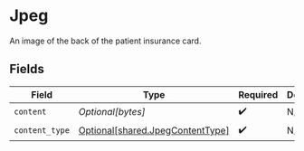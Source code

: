 # Jpeg

An image of the back of the patient insurance card.


## Fields

| Field                                                                          | Type                                                                           | Required                                                                       | Description                                                                    |
| ------------------------------------------------------------------------------ | ------------------------------------------------------------------------------ | ------------------------------------------------------------------------------ | ------------------------------------------------------------------------------ |
| `content`                                                                      | *Optional[bytes]*                                                              | :heavy_check_mark:                                                             | N/A                                                                            |
| `content_type`                                                                 | [Optional[shared.JpegContentType]](undefined/models/shared/jpegcontenttype.md) | :heavy_check_mark:                                                             | N/A                                                                            |